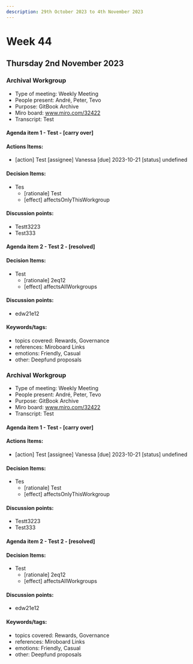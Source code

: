 ```yaml
---
description: 29th October 2023 to 4th November 2023
---
```


# Week 44

## Thursday 2nd November 2023


### Archival Workgroup

- Type of meeting: Weekly Meeting
- People present: André, Peter, Tevo
- Purpose: GitBook Archive
- Miro board: www.miro.com/32422
- Transcript: Test

#### Agenda item 1 - Test - [carry over]

#### Actions Items:
- [action] Test [assignee] Vanessa [due] 2023-10-21 [status] undefined

#### Decision Items:
- Tes
  - [rationale] Test
  - [effect] affectsOnlyThisWorkgroup

#### Discussion points:
- Testt3223
- Test333

#### Agenda item 2 - Test 2 - [resolved]

#### Decision Items:
- Test
  - [rationale] 2eq12
  - [effect] affectsAllWorkgroups

#### Discussion points:
- edw21e12

#### Keywords/tags:
- topics covered: Rewards, Governance
- references: Miroboard Links
- emotions: Friendly, Casual
- other: Deepfund proposals

### Archival Workgroup

- Type of meeting: Weekly Meeting
- People present: André, Peter, Tevo
- Purpose: GitBook Archive
- Miro board: www.miro.com/32422
- Transcript: Test

#### Agenda item 1 - Test - [carry over]

#### Actions Items:
- [action] Test [assignee] Vanessa [due] 2023-10-21 [status] undefined

#### Decision Items:
- Tes
  - [rationale] Test
  - [effect] affectsOnlyThisWorkgroup

#### Discussion points:
- Testt3223
- Test333

#### Agenda item 2 - Test 2 - [resolved]

#### Decision Items:
- Test
  - [rationale] 2eq12
  - [effect] affectsAllWorkgroups

#### Discussion points:
- edw21e12

#### Keywords/tags:
- topics covered: Rewards, Governance
- references: Miroboard Links
- emotions: Friendly, Casual
- other: Deepfund proposals